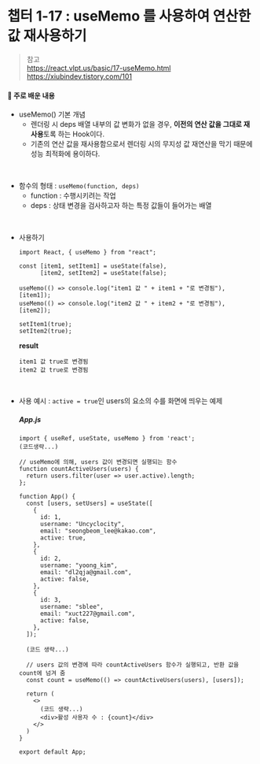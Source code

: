 # 챕터 1-17 : useMemo 를 사용하여 연산한 값 재사용하기

> 참고 <br> https://react.vlpt.us/basic/17-useMemo.html <br> https://xiubindev.tistory.com/101

#### 📕 주로 배운 내용

- useMemo() 기본 개념
  - 렌더링 시 deps 배열 내부의 값 변화가 없을 경우, **이전의 연산 값을 그대로 재사용**토록 하는 Hook이다.
  - 기존의 연산 값을 재사용함으로서 렌더링 시의 무지성 값 재연산을 막기 때문에 성능 최적화에 용이하다.

<br>

- 함수의 형태 : `useMemo(function, deps)`
  - function : 수행시키려는 작업
  - deps : 상태 변경을 검사하고자 하는 특정 값들이 들어가는 배열

<br>

- 사용하기

  ```{.javascript}
  import React, { useMemo } from "react";
  ```

  ```{.javascript}
  const [item1, setItem1] = useState(false),
        [item2, setItem2] = useState(false);

  useMemo(() => console.log("item1 값 " + item1 + "로 변경됨"), [item1]);
  useMemo(() => console.log("item2 값 " + item2 + "로 변경됨"), [item2]);

  setItem1(true);
  setItem2(true);
  ```

  **result**

  ```
  item1 값 true로 변경됨
  item2 값 true로 변경됨
  ```

<br>

- 사용 예시 : `active = true`인 users의 요소의 수를 화면에 띄우는 예제

  ##### App.js

  ```{.javascript}
  import { useRef, useState, useMemo } from 'react';
  (코드생략...)

  // useMemo에 의해, users 값이 변경되면 실행되는 함수
  function countActiveUsers(users) {
    return users.filter(user => user.active).length;
  };

  function App() {
    const [users, setUsers] = useState([
      {
        id: 1,
        username: "Uncyclocity",
        email: "seongbeom_lee@kakao.com",
        active: true,
      },
      {
        id: 2,
        username: "yoong_kim",
        email: "dl2qja@gmail.com",
        active: false,
      },
      {
        id: 3,
        username: "sblee",
        email: "xuct227@gmail.com",
        active: false,
      },
    ]);

    (코드 생략...)

    // users 값의 변경에 따라 countActiveUsers 함수가 실행되고, 반환 값을 count에 넘겨 줌
    const count = useMemo(() => countActiveUsers(users), [users]);

    return (
      <>
        (코드 생략...)
        <div>활성 사용자 수 : {count}</div>
      </>
    )
  }

  export default App;
  ```
